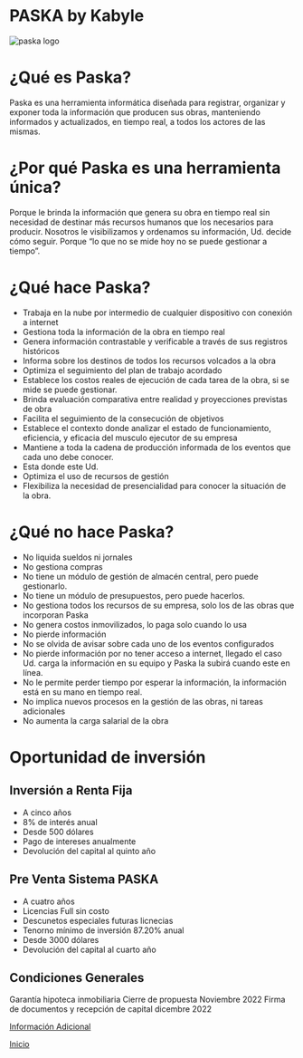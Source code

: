# PASKA by Kabyle

![paska logo](https://cdn.rawgit.com/kabyleuy/kabyle/master/.github/Logo1-paska-med.jpg)


# ¿Qué es Paska?
Paska es una herramienta informática diseñada para registrar, organizar y exponer toda la información que producen sus obras, manteniendo informados y actualizados, en tiempo real, a todos los actores de las mismas.


# ¿Por qué Paska es una herramienta única?
Porque le brinda la información que genera su obra en tiempo real sin necesidad de destinar más recursos humanos que los necesarios para producir.
Nosotros le visibilizamos y ordenamos su información, Ud. decide cómo seguir.
Porque “lo que no se mide hoy no se puede gestionar a tiempo”.

# ¿Qué hace Paska? 
* Trabaja en la nube por intermedio de cualquier dispositivo con conexión a internet
* Gestiona toda la información de la obra en tiempo real
* Genera información contrastable y verificable a través de sus registros históricos
* Informa sobre los destinos de todos los recursos volcados a la obra
* Optimiza el seguimiento del plan de trabajo acordado
* Establece los costos reales de ejecución de cada tarea de la obra, si se mide se puede gestionar.
* Brinda evaluación comparativa entre realidad y proyecciones previstas de obra
* Facilita el seguimiento de la consecución de objetivos
* Establece el contexto donde analizar el estado de funcionamiento, eficiencia, y eficacia del musculo ejecutor de su empresa
* Mantiene a toda la cadena de producción informada de los eventos que cada uno debe conocer.
* Esta donde este Ud.
* Optimiza el uso de recursos de gestión
* Flexibiliza la necesidad de presencialidad para conocer la situación de la obra.


# ¿Qué no hace Paska?
* No liquida sueldos ni jornales
* No gestiona compras
* No tiene un módulo de gestión de almacén central, pero puede gestionarlo.
* No tiene un módulo de presupuestos, pero puede hacerlos.
* No gestiona todos los recursos de su empresa, solo los de las obras que incorporan Paska
* No genera costos inmovilizados, lo paga solo cuando lo usa
* No pierde información
* No se olvida de avisar sobre cada uno de los eventos configurados
* No pierde información por no tener acceso a internet, llegado el caso Ud. carga la información en su equipo y Paska la subirá cuando este en línea.
* No le permite perder tiempo por esperar la información, la información está en su mano en tiempo real.
* No implica nuevos procesos en la gestión de las obras, ni tareas adicionales
* No aumenta la carga salarial de la obra

# Oportunidad de inversión

## Inversión a Renta Fija
* A cinco años
* 8% de interés anual
* Desde 500 dólares
* Pago de intereses anualmente
* Devolución del capital al quinto año

## Pre Venta Sistema PASKA
* A cuatro años
* Licencias Full sin costo
* Descunetos especiales futuras licnecias
* Tenorno mínimo de inversión 87.20% anual
* Desde 3000 dólares
* Devolución del capital al cuarto año

## Condiciones Generales
Garantía hipoteca inmobiliaria
Cierre de propuesta Noviembre 2022
Firma de documentos y recepción de capital dicembre 2022

[Información Adicional](./Oportunidad.md)


[Inicio](./README.md) 

